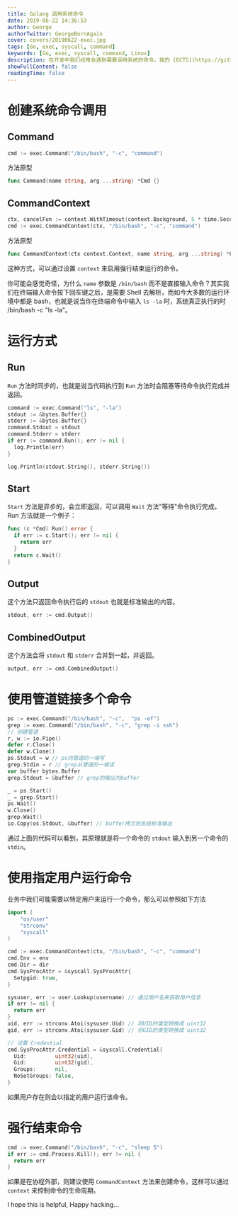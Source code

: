 ```yaml
---
title: Golang 调用系统命令
date: 2019-06-22 14:36:53
author: George
authorTwitter: GeorgeBornAgain
cover: covers/20190622-exec.jpg
tags: [Go, exec, syscall, command]
keywords: [Go, exec, syscall, command, Linux]
description: 在开发中我们经常会遇到需要调用系统的命令，我的 [ECTS](https://github.com/betterde/ects) 项目中也用到了 Golang 的 exec 包。
showFullContent: false
readingTime: false
---
```


# 创建系统命令调用

## Command

```go
cmd := exec.Command("/bin/bash", "-c", "command")
```
方法原型
```go
func Command(name string, arg ...string) *Cmd {}
```

## CommandContext

```go
ctx, cancelFun := context.WithTimeout(context.Background, 5 * time.Second)
cmd := exec.CommandContext(ctx, "/bin/bash", "-c", "command")
```
方法原型
```go
func CommandContext(ctx context.Context, name string, arg ...string) *Cmd {}
```
这种方式，可以通过设置 `context` 来启用强行结束运行的命令。

你可能会感觉奇怪，为什么 `name` 参数是 `/bin/bash` 而不是直接输入命令？其实我们在终端输入命令按下回车键之后，是需要 Shell 去解析，而如今大多数的运行环境中都是 bash，也就是说当你在终端命令中输入 `ls -la` 时，系统真正执行的时 /bin/bash -c "ls -la"。

# 运行方式

## Run

`Run` 方法时同步的，也就是说当代码执行到 `Run` 方法时会阻塞等待命令执行完成并返回。

```go
command := exec.Command("ls", "-la")
stdout := &bytes.Buffer{}
stderr := &bytes.Buffer{}
command.Stdout = stdout
command.Stderr = stderr
if err := command.Run(); err != nil {
  log.Println(err)
}

log.Println(stdout.String(), stderr.String())
```

## Start

`Start` 方法是异步的，会立即返回，可以调用 `Wait` 方法"等待"命令执行完成。Run 方法就是一个例子：

```go
func (c *Cmd) Run() error {
  if err := c.Start(); err != nil {
    return err
  }
  return c.Wait()
}
```

## Output

这个方法只返回命令执行后的 `stdout` 也就是标准输出的内容。
```go
stdout, err := cmd.Output()
```

## CombinedOutput

这个方法会将 `stdout` 和 `stderr` 合并到一起，并返回。

```go
output, err := cmd.CombinedOutput()
```

# 使用管道链接多个命令

```go
ps := exec.Command("/bin/bash", "-c",  "ps -ef")
grep := exec.Command("/bin/bash", "-c", "grep -i ssh")
// 创建管道
r, w := io.Pipe()
defer r.Close()
defer w.Close()
ps.Stdout = w // ps向管道的一端写
grep.Stdin = r // grep从管道的一端读
var buffer bytes.Buffer
grep.Stdout = &buffer // grep的输出为buffer

_ = ps.Start()
_ = grep.Start()
ps.Wait()
w.Close()
grep.Wait()
io.Copy(os.Stdout, &buffer) // buffer拷贝到系统标准输出
```
通过上面的代码可以看到，其原理就是将一个命令的 `stdout` 输入到另一个命令的 `stdin`。

# 使用指定用户运行命令

业务中我们可能需要以特定用户来运行一个命令，那么可以参照如下方法

```go
import (
	"os/user"
	"strconv"
	"syscall"
)

cmd := exec.CommandContext(ctx, "/bin/bash", "-c", "command")
cmd.Env = env
cmd.Dir = dir
cmd.SysProcAttr = &syscall.SysProcAttr{
  Setpgid: true,
}

sysuser, err := user.Lookup(username) // 通过用户名来获取用户信息
if err != nil {
  return err
}
uid, err := strconv.Atoi(sysuser.Uid) // 将UID的类型转换成 uint32
gid, err := strconv.Atoi(sysuser.Gid) // 将GID的类型转换成 uint32

// 设置 Credential
cmd.SysProcAttr.Credential = &syscall.Credential{
  Uid:         uint32(uid),
  Gid:         uint32(gid),
  Groups:      nil,
  NoSetGroups: false,
}
```

如果用户存在则会以指定的用户运行该命令。

# 强行结束命令

```go
cmd := exec.Command("/bin/bash", "-c", "sleep 5")
if err := cmd.Process.Kill(); err != nil {
  return err
}
```

如果是在协程外部，则建议使用 `CommandContext` 方法来创建命令，这样可以通过 `context` 来控制命令的生命周期。

I hope this is helpful, Happy hacking...